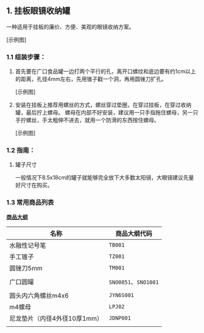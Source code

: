 ## 1. 挂板眼镜收纳罐

一种适用于挂板的廉价、方便、美观的眼镜收纳方案。

[示例图]

### 1.1 组装步骤：

1. 首先要在广口食品罐一边打两个平行的孔，离开口螺纹和底边要有约1cm以上的距离，孔径4mm左右，先用锥子戳一个洞，再用圆锉刀扩孔。

	[示例图]

2. 安装在挂板上推荐用螺丝的方式，螺丝穿过垫圈，在穿过挂板，在穿过收纳罐，最后拧上螺母。
螺母在内部不好安装，建议用一只手指拖住螺母，另一只手拧螺丝，手太粗伸不进去，就用一个防滑的东西按住螺母。

	[示例图]

### 1.2 指南：

1. 罐子尺寸

	一般情况下8.5x18cm的罐子就能够完全放下大多数太阳镜，大眼镜建议先量好尺寸在购买。

### 1.3 常用商品列表

**[商品大纲](https://gitee.com/kukela/diy-furniture/tree/master/doc/商品大纲.md)**

| 名称 | 商品大纲代码 |
| - | - |
| 水融性记号笔 | `TB001` |
| 手工锥子 | `TZ001` |
| 圆锉刀5mm | `TM001` |
| | |
| 广口圆罐 | `SNO0851`、`SNO1001` |
| | |
| 圆头内六角螺丝m4x6 | `JYN6S001` |
| m4螺母  | `LPJ02` |
| 尼龙垫片（内径4外径10厚1mm） | `JDNP001`  |
| | |